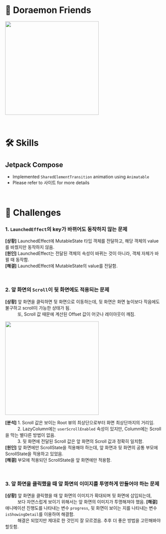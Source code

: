 # 🌟 Doraemon Friends
<img src="https://github.com/haechan29/DoraemonFriends/assets/63138511/5f564b3d-057e-4ba5-bd17-713198672e83" style="width:300px"></img>

</br>

# 🛠️ Skills
## Jetpack Compose
- Implemented ``SharedElementTransition`` animation using ``Animatable``
- Please refer to 사이트 for more details

</br>

# 🥄 Challenges
### 1. ``LaunchedEffect``의 key가 바뀌어도 동작하지 않는 문제
__[상황]__ LaunchedEffect에 MutableState<Boolean> 타입 객체를 전달하고, 해당 객체의 value를 바꿨지만 동작하지 않음.</br>
__[원인]__ LaunchedEffect는 전달된 객체의 속성이 바뀌는 것이 아니라, 객체 자체가 바뀔 때 동작함.</br>
__[해결]__ LaunchedEffect에 MutableState의 value를 전달함.</br>

</br>

### 2. 앞 화면의 ``Scroll``이 뒷 화면에도 적용되는 문제
__[상황]__ 앞 화면을 클릭하면 뒷 화면으로 이동하는데, 뒷 화면은 화면 높이보다 작음에도 불구하고 scroll이 가능한 상태가 됨.</br>
&nbsp;&nbsp;&nbsp;&nbsp;&nbsp;&nbsp;&nbsp;&nbsp;&nbsp;&nbsp;또, Scroll 값 때문에 계산된 Offset 값이 어긋나 레이아웃이 깨짐.</br>

<img src="https://github.com/haechan29/DoraemonFriends/assets/63138511/a97f6fec-d5d5-4348-a383-52594d466ecf" style="width:300px"></img>

__[분석]__ 1. Scroll 값은 보이는 Root 뷰의 최상단으로부터 화면 최상단까지의 거리임.</br>
&nbsp;&nbsp;&nbsp;&nbsp;&nbsp;&nbsp;&nbsp;&nbsp;&nbsp;&nbsp;2. LazyColumn에는 ``userScrollEnabled`` 속성이 있지만, Column에는 Scroll을 막는 별다른 방법이 없음.</br>
&nbsp;&nbsp;&nbsp;&nbsp;&nbsp;&nbsp;&nbsp;&nbsp;&nbsp;&nbsp;3. 뒷 화면에 전달된 Scroll 값은 앞 화면의 Scroll 값과 정확히 일치함.</br>
__[원인]__ 앞 화면에만 ScrollState을 적용해야 하는데, 앞 화면과 뒷 화면의 공통 부모에 ScrollState을 적용하고 있었음.</br>
__[해결]__ 부모에 적용되던 ScrollState을 앞 화면에만 적용함.</br>

</br>

### 3. 앞 화면을 클릭했을 때 앞 화면의 이미지를 투명하게 만들어야 하는 문제
__[상황]__ 앞 화면을 클릭했을 때 앞 화면의 이미지가 확대되며 뒷 화면에 삽입되는데,</br>
&nbsp;&nbsp;&nbsp;&nbsp;&nbsp;&nbsp;&nbsp;&nbsp;&nbsp;&nbsp;보다 자연스럽게 보이기 위해서는 앞 화면의 이미지가 투명해져야 했음.
__[해결]__ 애니메이션 진행도를 나타내는 변수 ``progress``, 뒷 화면이 보이는 지를 나타내는 변수 ``isShowingDetail``를 이용하여 해결함. </br>
&nbsp;&nbsp;&nbsp;&nbsp;&nbsp;&nbsp;&nbsp;&nbsp;&nbsp;&nbsp;해결은 되었지만 제대로 한 것인지 잘 모르겠음. 추후 더 좋은 방법을 고민해봐야 할듯함.




